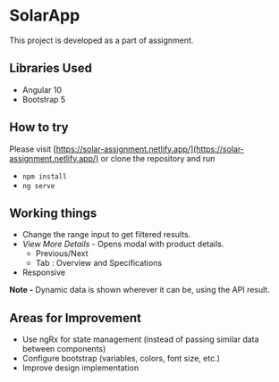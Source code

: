 # SolarApp

This project is developed as a part of assignment.

## Libraries Used
- Angular 10
- Bootstrap 5

## How to try

Please visit [https://solar-assignment.netlify.app/](https://solar-assignment.netlify.app/) or clone the repository and run

- `npm install`
- `ng serve`

## Working things

- Change the range input to get filtered results.
- _View More Details_ - Opens modal with product details.
  - Previous/Next
  - Tab : Overview and Specifications
- Responsive


**Note -** Dynamic data is shown wherever it can be, using the API result.

## Areas for Improvement

- Use ngRx for state management (instead of passing similar data between components)
- Configure bootstrap (variables, colors, font size, etc.)
- Improve design implementation

